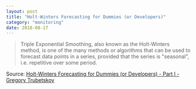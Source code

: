 ```yaml
---
layout: post
title: "Holt-Winters Forecasting for Dummies (or Developers)"
category: "monitoring"
date: 2018-08-17
---
```


> Triple Exponential Smoothing, also known as the Holt-Winters method, is one of the many methods or algorithms that can be used to forecast data points in a series, provided that the series is "seasonal", i.e. repetitive over some period.

Source: [Holt-Winters Forecasting for Dummies (or Developers) - Part I - Gregory Trubetskoy](http://grisha.org/blog/2016/01/29/triple-exponential-smoothing-forecasting)
